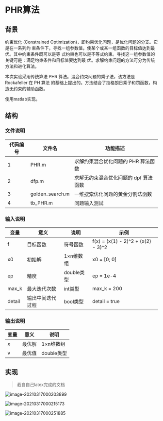 # PHR算法

## 背景

约束优化 (Constrained Optimization)，即约束优化问题，是优化问题的分支。它是在一系列约
束条件下，寻找一组参数值，使某个或某一组函数的目标值达到最优。其中约束条件既可以是等
式约束也可以是不等式约束。寻找这一组参数值的关键可是：满足约束条件和目标值要达到最
优。求解约束问题的方法可分为传统方法和进化算法。

本次实验采用传统算法 PHR 算法。混合约束问题的乘子法，该方法是 Rockafeller 在 PH 算法
的基础上提出的。方法结合了拉格朗日乘子和罚函数，构造无约束的辅助函数。

使用matlab实现。

## 结构

### 文件说明

| 代码编号 | 文件名          | 功能描述                              |
| -------- | --------------- | ------------------------------------- |
| 1        | PHR.m           | 求解约束混合优化问题的 PHR 算法函数   |
| 2        | dfp.m           | 求解无约束混合优化问题的 dpf 算法函数 |
| 3        | golden_search.m | 一维搜索优化问题的黄金分割法函数      |
| 4        | tb_PHR.m        | 问题输入测试                          |

### 输入说明

| 变量   | 意义             | 说明       | 示例                               |
| ------ | ---------------- | ---------- | ---------------------------------- |
| f      | 目标函数         | 符号函数   | f(x) = (x(1) - 2)^2 + (x(2) - 3)^2 |
| x0     | 初始解           | 1×n维数组  | x0 = [0; 0]                        |
| ep     | 精度             | double类型 | ep = 1e-4                          |
| max_k  | 最大迭代次数     | int类型    | max_k = 200                        |
| detail | 输出中间迭代过程 | bool类型   | detail = true                      |

### 输出说明

| 变量 | 意义   | 说明       |
| ---- | ------ | ---------- |
| x    | 最优解 | 1×n维数组  |
| v    | 最优值 | double类型 |



## 实现

> 截自自己latex完成的文档

![image-20210317000203899](https://frozenwhale.oss-cn-beijing.aliyuncs.com/img/image-20210317000203899.png)

![image-20210317000215173](https://frozenwhale.oss-cn-beijing.aliyuncs.com/img/image-20210317000215173.png)

![image-20210317000251885](https://frozenwhale.oss-cn-beijing.aliyuncs.com/img/image-20210317000251885.png)

